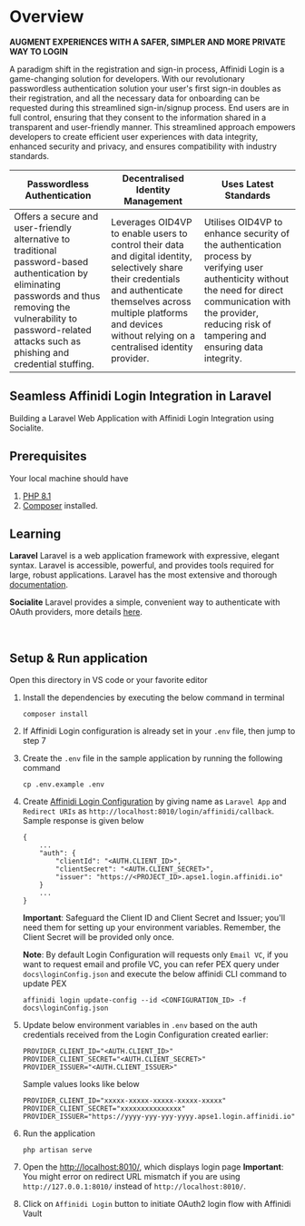 # Overview

**AUGMENT EXPERIENCES WITH A SAFER, SIMPLER AND MORE PRIVATE WAY TO LOGIN**

A paradigm shift in the registration and sign-in process, Affinidi Login is a game-changing solution for developers. With our revolutionary passwordless authentication solution your user's first sign-in doubles as their registration, and all the necessary data for onboarding can be requested during this streamlined sign-in/signup process. End users are in full control, ensuring that they consent to the information shared in a transparent and user-friendly manner. This streamlined approach empowers developers to create efficient user experiences with data integrity, enhanced security and privacy, and ensures compatibility with industry standards.

| Passwordless Authentication | Decentralised Identity Management | Uses Latest Standards |
|---|---|---|
| Offers a secure and user-friendly alternative to traditional password-based authentication by eliminating passwords and thus removing the vulnerability to password-related attacks such as phishing and credential stuffing. | Leverages OID4VP to enable users to control their data and digital identity, selectively share their credentials and authenticate themselves across multiple platforms and devices without relying on a centralised identity provider. | Utilises OID4VP to enhance security of the authentication process by verifying user authenticity without the need for direct communication with the provider, reducing risk of tampering and ensuring data integrity. |

## Seamless Affinidi Login Integration in Laravel

Building a Laravel Web Application with Affinidi Login Integration using Socialite.

## Prerequisites
Your local machine should have 
1. [PHP 8.1](https://www.php.net/downloads) 
2. [Composer](https://getcomposer.org/download/) installed.

## Learning 

**Laravel**
Laravel is a web application framework with expressive, elegant syntax. Laravel is accessible, powerful, and provides tools required for large, robust applications.
Laravel has the most extensive and thorough [documentation](https://laravel.com/docs).

**Socialite**
Laravel provides a simple, convenient way to authenticate with OAuth providers, more details [here](https://laravel.com/docs/10.x/socialites).

<br>

## Setup & Run application

Open this directory in VS code or your favorite editor

 1. Install the dependencies by executing the below command in terminal
    ```
    composer install
    ```
 2. If Affinidi Login configuration is already set in your `.env` file, then jump to step 7
 3. Create the `.env` file in the sample application by running the following command
    ```
    cp .env.example .env
    ```
 4. Create [Affinidi Login Configuration](https://docs.affinidi.com/docs/affinidi-login/login-configuration/#create-login-configuration) by giving name as `Laravel App` and `Redirect URIs` as `http://localhost:8010/login/affinidi/callback`. Sample response is given below
    ```
    {
        ...
        "auth": {
            "clientId": "<AUTH.CLIENT_ID>",
            "clientSecret": "<AUTH.CLIENT_SECRET>",
            "issuer": "https://<PROJECT_ID>.apse1.login.affinidi.io"
        }
        ...
    }
    ```
    **Important**: Safeguard the Client ID and Client Secret and Issuer; you'll need them for setting up your environment variables. Remember, the Client Secret will be provided only once.

    **Note**: By default Login Configuration will requests only `Email VC`, if you want to request email and profile VC, you can refer PEX query under `docs\loginConfig.json` and execute the below affinidi CLI command to update PEX
    ```
    affinidi login update-config --id <CONFIGURATION_ID> -f docs\loginConfig.json
    ```
 
 5. Update below environment variables in `.env` based on the auth credentials received from the Login Configuration created earlier:
    ```
    PROVIDER_CLIENT_ID="<AUTH.CLIENT_ID>"
    PROVIDER_CLIENT_SECRET="<AUTH.CLIENT_SECRET>"
    PROVIDER_ISSUER="<AUTH.CLIENT_ISSUER>"
    ```
    Sample values looks like below
    ```
    PROVIDER_CLIENT_ID="xxxxx-xxxxx-xxxxx-xxxxx-xxxxx"
    PROVIDER_CLIENT_SECRET="xxxxxxxxxxxxxxx"
    PROVIDER_ISSUER="https://yyyy-yyy-yyy-yyyy.apse1.login.affinidi.io"
    ```
6. Run the application
    ```
    php artisan serve
    ```
7. Open the [http://localhost:8010/](http://localhost:8010/), which displays login page 
    **Important**: You might error on redirect URL mismatch if you are using `http://127.0.0.1:8010/` instead of `http://localhost:8010/`. 
8. Click on `Affinidi Login` button to initiate OAuth2 login flow with Affinidi Vault

